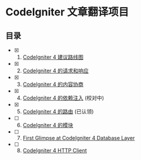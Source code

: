 # CodeIgniter 文章翻译项目

## 目录

- [x] 1. [CodeIgniter 4 建议路线图](codeigniter-4-proposed-roadmap.md)
- [x] 2. [CodeIgniter 4 的请求和响应](requests-and-responses-in-codeigniter-4.md)
- [x] 3. [CodeIgniter 4 的内容协商](content-negotiation-in-codeigniter-4.md)
- [x] 4. [CodeIgniter 4 的依赖注入](dependency-injection-in-codeigniter-4.md) (校对中)
- [x] 5. [CodeIgniter 4 的路由](routes-in-codeigniter-4.md) (已认领)
- [ ] 6. [CodeIgniter 4 的模块](modules-in-codeigniter-4.md)
- [ ] 7. [First Glimpse at CodeIgniter 4 Database Layer](first-glimpse-at-codeigniter-4-database-layer.md)
- [ ] 8. [CodeIgniter 4 HTTP Client](codeigniter-4-http-client.md)
